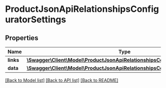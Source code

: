 # ProductJsonApiRelationshipsConfiguratorSettings

## Properties
Name | Type | Description | Notes
------------ | ------------- | ------------- | -------------
**links** | [**\Swagger\Client\Model\ProductJsonApiRelationshipsConfiguratorSettingsLinks**](ProductJsonApiRelationshipsConfiguratorSettingsLinks.md) |  | [optional] 
**data** | [**\Swagger\Client\Model\ProductJsonApiRelationshipsConfiguratorSettingsData[]**](ProductJsonApiRelationshipsConfiguratorSettingsData.md) |  | [optional] 

[[Back to Model list]](../../README.md#documentation-for-models) [[Back to API list]](../../README.md#documentation-for-api-endpoints) [[Back to README]](../../README.md)

